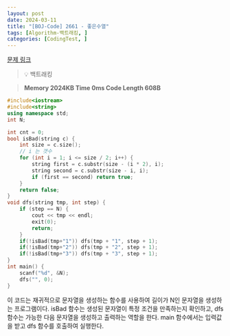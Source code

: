 ```yaml
---
layout: post
date: 2024-03-11
title: "[BOJ-Code] 2661 - 좋은수열"
tags: [Algorithm-백트래킹, ]
categories: [CodingTest, ]
---
```


[문제 링크](https://www.acmicpc.net/problem/2661)


> 💡 백트래킹


> **Memory   2024KB                                   Time   0ms                                Code Length   608B**


```c++
#include<iostream>
#include<string>
using namespace std;
int N;

int cnt = 0;
bool isBad(string c) {
	int size = c.size();
	// i 는 갯수
	for (int i = 1; i <= size / 2; i++) {
		string first = c.substr(size - (i * 2), i);
		string second = c.substr(size - i, i);
		if (first == second) return true;
	}
	return false;
}
void dfs(string tmp, int step) {
	if (step == N) {
		cout << tmp << endl;
		exit(0);
		return;
	}
	if(!isBad(tmp+"1")) dfs(tmp + "1", step + 1);
	if(!isBad(tmp+"2")) dfs(tmp + "2", step + 1);
	if(!isBad(tmp+"3")) dfs(tmp + "3", step + 1);
}
int main() {
	scanf("%d", &N);
	dfs("", 0);
}
```


이 코드는 재귀적으로 문자열을 생성하는 함수를 사용하여 길이가 N인 문자열을 생성하는 프로그램이다. isBad 함수는 생성된 문자열이 특정 조건을 만족하는지 확인하고, dfs 함수는 가능한 다음 문자열을 생성하고 출력하는 역할을 한다. main 함수에서는 입력값을 받고 dfs 함수를 호출하여 실행한다.

